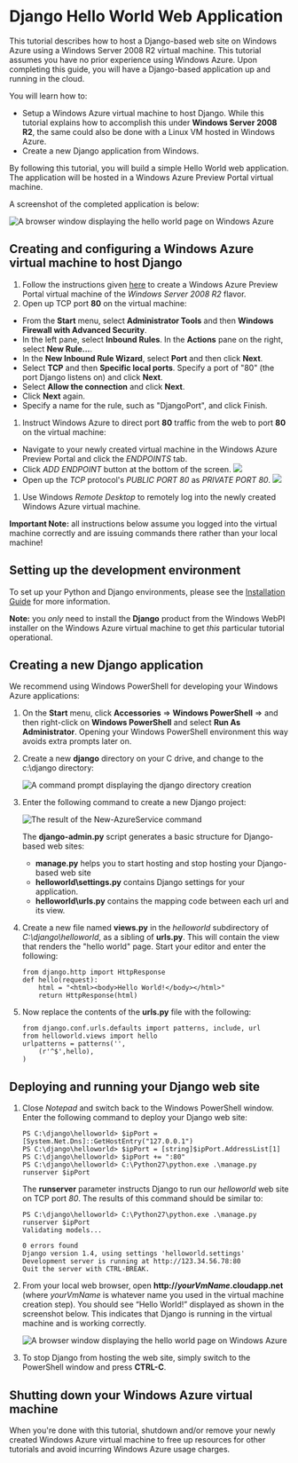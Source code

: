 # Django Hello World Web Application

This tutorial describes how to host a Django-based web site on Windows 
Azure using a Windows Server 2008 R2 virtual machine. This tutorial assumes you have no prior experience using Windows Azure. Upon completing this guide, you will have a Django-based application up and running in the cloud.

You will learn how to:

* Setup a Windows Azure virtual machine to host Django. While this tutorial explains how to accomplish this under **Windows Server 2008 R2**, the same could also be done with a Linux VM hosted in Windows Azure. 
* Create a new Django application from Windows.

By following this tutorial, you will build a simple Hello World web
application. The application will be hosted in a Windows Azure Preview Portal virtual machine.

A screenshot of the completed application is below:

![A browser window displaying the hello world page on Windows Azure][]

<div chunk="../../Shared/Chunks/create-account-and-vms-note.md" />

## Creating and configuring a Windows Azure virtual machine to host Django

1. Follow the instructions given [here][preview-portal-vm] to create a Windows Azure Preview Portal virtual machine of the *Windows Server 2008 R2* flavor.
1. Open up TCP port **80** on the virtual machine:
 - From the **Start** menu, select **Administrator Tools** and then **Windows Firewall with Advanced Security**. 
 - In the left pane, select **Inbound Rules**.  In the **Actions** pane on the right, select **New Rule...**.
 - In the **New Inbound Rule Wizard**, select **Port** and then click **Next**.
 - Select **TCP** and then **Specific local ports**.  Specify a port of "80" (the port Django listens on) and click **Next**.
 - Select **Allow the connection** and click **Next**.
 - Click **Next** again.
 - Specify a name for the rule, such as "DjangoPort", and click Finish.
1. Instruct Windows Azure to direct port **80** traffic from the web to port **80** on the virtual machine:
 - Navigate to your newly created virtual machine in the Windows Azure Preview Portal and click the *ENDPOINTS* tab.
 - Click *ADD ENDPOINT* button at the bottom of the screen.
![][add endpoint]
 - Open up the *TCP* protocol's *PUBLIC PORT 80* as *PRIVATE PORT 80*.
![][port80]
1. Use Windows *Remote Desktop* to remotely log into the newly created Windows Azure virtual machine.  

**Important Note:** all instructions below assume you logged into the virtual machine correctly and are issuing commands there rather than your local machine! 

## <a id="setup"> </a>Setting up the development environment

To set up your Python and Django environments, please see the [Installation Guide][] for more information.  

**Note:** you *only* need to install the **Django** product from the Windows WebPI installer on the Windows Azure virtual machine to get *this* particular tutorial operational.

## Creating a new Django application

We recommend using Windows PowerShell for developing your Windows Azure applications:

1.  On the **Start** menu, click **Accessories** => **Windows PowerShell** => and then right-click on **Windows PowerShell** and select **Run As Administrator**. Opening
    your Windows PowerShell environment this way avoids extra prompts later on.
    
1.  Create a new **django** directory on your C drive, and change to the
    c:\\django directory:

    ![A command prompt displaying the django directory creation][]

1.  Enter the following command to create a new Django project:

    ![The result of the New-AzureService command][]

    The **django-admin.py** script generates a basic structure for Django-based web sites:
    -   **manage.py** helps you to start hosting and stop hosting your Django-based web site
    -   **helloworld\settings.py** contains Django settings for your application.
    -   **helloworld\urls.py** contains the mapping code between each url and its view.

1.  Create a new file named **views.py** in the *helloworld* subdirectory of *C:\django\helloworld*, as a sibling of **urls.py**. This will contain the view that renders the "hello world" page. Start your editor and enter the following:
		
		from django.http import HttpResponse
		def hello(request):
    		html = "<html><body>Hello World!</body></html>"
    		return HttpResponse(html)

1.  Now replace the contents of the **urls.py** file with the following:

		from django.conf.urls.defaults import patterns, include, url
		from helloworld.views import hello
		urlpatterns = patterns('',
			(r'^$',hello),
		)


## Deploying and running your Django web site

1.  Close *Notepad* and switch back to the Windows PowerShell window.
    Enter the following command to deploy your Django web site:

        PS C:\django\helloworld> $ipPort = [System.Net.Dns]::GetHostEntry("127.0.0.1")
        PS C:\django\helloworld> $ipPort = [string]$ipPort.AddressList[1]
        PS C:\django\helloworld> $ipPort += ":80"
        PS C:\django\helloworld> C:\Python27\python.exe .\manage.py runserver $ipPort

    The **runserver** parameter instructs Django to run our *helloworld* web site on TCP port *80*. The results of this command should be similar to:

        PS C:\django\helloworld> C:\Python27\python.exe .\manage.py runserver $ipPort
        Validating models...
        
        0 errors found
        Django version 1.4, using settings 'helloworld.settings'
        Development server is running at http://123.34.56.78:80
        Quit the server with CTRL-BREAK.
 
1. From your local web browser, open **http://*yourVmName*.cloudapp.net** (where *yourVmName* is whatever name you used in the virtual machine creation step). You should see “Hello World!” displayed as shown in the screenshot below. This indicates that Django is running in the virtual machine and is working correctly.

    ![A browser window displaying the hello world page on Windows Azure][]

1.  To stop Django from hosting the web site, simply switch to the PowerShell window and press **CTRL-C**.



## Shutting down your Windows Azure virtual machine

When you're done with this tutorial, shutdown and/or remove your newly created Windows Azure virtual machine to free up resources for other tutorials and avoid incurring Windows Azure usage charges.

[A browser window displaying the hello world page on Windows Azure]: ../Media/django-helloworld-browser-azure.png
[A command prompt displaying the django directory creation]: ../Media/django-helloworld-ps-create-dir.png
[The result of the New-AzureService command]: ../Media/django-helloworld-ps-new-azure-service.png
[A directory listing of the service folder]: ../Media/django-helloworld-ps-service-dir.png
[Overview of Creating a Hosted Service for Windows Azure]: http://msdn.microsoft.com/en-us/library/windowsazure/gg432976.aspx
[The output of the Add-AzureDjangoWebRole command]: ../Media/django-helloworld-ps-add-webrole.png
[A directory listing of the webrole folder]: ../Media/django-helloworld-ps-webrole-dir.png
[A directory listing of the django folder]: ../Media/django-helloworld-ps-django-dir.png
[A web browser displaying the Hello World web page on emulator]: ../Media/django-helloworld-browser-emulator.png
[The menu displayed when right-clicking the Windows Azure emulator from the task bar]: ../../../DevCenter/nodejs/Media/getting-started-11.png
[http://www.windowsazure.com]: http://www.windowsazure.com
[A browser window displaying http://www.windowsazure.com/ with the Free Trial link highlighted]: ../../../DevCenter/dotNet/Media/getting-started-12.png
[A browser window displaying the liveID sign in page]: ../../../DevCenter/notejs/Media/getting-started-13.png
[Internet Explorer displaying the save as dialog for the publishSettings file.]: ../../../DevCenter/nodejs/Media/getting-started-14.png
[The output of the Publish-AzureService command]: ../Media/django-helloworld-ps-publish.png
[The status of the Stop-AzureService command]: ../Media/django-helloworld-ps-stop.png
[The status of the Remove-AzureService command]: ../Media/django-helloworld-ps-remove.png
[How to Delete a Storage Account from a Windows Azure Subscription]: http://msdn.microsoft.com/en-us/library/windowsazure/hh531562.aspx
[windows task scheduler]:http://msdn.microsoft.com/en-us/library/windows/desktop/aa383614(v=vs.85).aspx
[add endpoint]: ../Media/mysql_tutorial02-1.png
[port80]: ../Media/django-helloworld-port80.png
[preview-portal]: https://manage.windowsazure.com
[preview-portal-vm]: /en-us/manage/windows/tutorials/virtual-machine-from-gallery/


[Installation Guide]: ../commontasks/install-python
